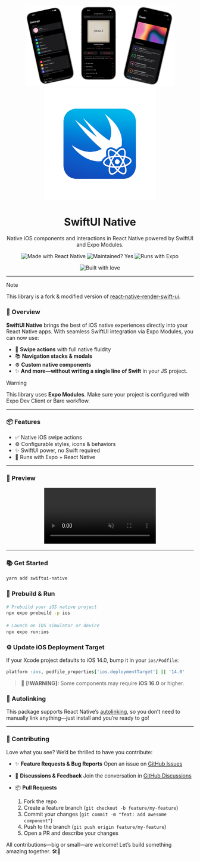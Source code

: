 <p align="center">
  <img src="./assets/mockup.png" alt="SwiftUI Native Logo" width="400px" />
  <img src="./assets/swiftui-rn-logo.png" alt="SwiftUI Native Logo" width="300px" />
</p>

<div align="center">

<h1>SwiftUI Native</h1>

Native iOS components and interactions in React Native powered by SwiftUI and Expo Modules.

</div>

<p align="center">
  <img src="https://img.shields.io/badge/Made_with-React_Native-blue" alt="Made with React Native" />
  <img src="https://img.shields.io/badge/Maintained%3F-yes-green.svg" alt="Maintained? Yes" />
  <img src="https://img.shields.io/badge/Runs%20with%20Expo-4630EB.svg?style=flat-square&logo=EXPO&labelColor=f3f3f3&logoColor=000" alt="Runs with Expo" />
</p>

<p align="center">
  <img src="http://forthebadge.com/images/badges/built-with-love.svg" alt="Built with love" width="120px" />
</p>

---

> [!NOTE]
> This library is a fork & modified version of [react-native-render-swift-ui](https://www.google.com/url?sa=t&source=web&rct=j&opi=89978449&url=https://github.com/Pflaumenbaum/react-native-render-swift-ui&ved=2ahUKEwi7ovKztfSMAxW-FlkFHVYLGTMQFnoECBsQAQ&usg=AOvVaw2FdxXdPVWD8LF1q5M7knrC).

### 📝 Overview

**SwiftUI Native** brings the best of iOS native experiences directly into your React Native apps. With seamless SwiftUI integration via Expo Modules, you can now use:

- 🚩 **Swipe actions** with full native fluidity
- 📚 **Navigation stacks & modals**
- ⚙️ **Custom native components**
- ✨ **And more—without writing a single line of Swift** in your JS project.

> [!WARNING]
> This library uses **Expo Modules**. Make sure your project is configured with Expo Dev Client or Bare workflow.

---

### 📦 Features

- ✅ Native iOS swipe actions
- ⚙️ Configurable styles, icons & behaviors
- ✨ SwiftUI power, no Swift required
- 📱 Runs with Expo + React Native

---

### 🎥 Preview

<p align="center">
  <video
    src="./assets/recording.mov"
    autoplay
    muted
    loop
    playsinline
  ></video>
</p>

---

### 📚 Get Started

```bash
yarn add swiftui-native
```

### 🚀 Prebuild & Run

```bash
# Prebuild your iOS native project
npx expo prebuild -p ios

# Launch on iOS simulator or device
npx expo run:ios
```

### ⚙️ Update iOS Deployment Target

If your Xcode project defaults to iOS 14.0, bump it in your `ios/Podfile`:

```ruby
platform :ios, podfile_properties['ios.deploymentTarget'] || '14.0'
```

> 🚨 **[!WARNING]:** Some components may require **iOS 16.0** or higher.

### 🔗 Autolinking

This package supports React Native’s [autolinking](https://github.com/react-native-community/cli/blob/master/docs/autolinking.md), so you don’t need to manually link anything—just install and you’re ready to go!

---

### 🤝 Contributing

Love what you see? We’d be thrilled to have you contribute:

- ✨ **Feature Requests & Bug Reports**
  Open an issue on [GitHub Issues](https://github.com/rit3zh/swiftui-native/issues)

- 💬 **Discussions & Feedback**
  Join the conversation in [GitHub Discussions](https://github.com/rit3zh/swiftui-native/discussions)

- 📦 **Pull Requests**
  1. Fork the repo
  2. Create a feature branch (`git checkout -b feature/my-feature`)
  3. Commit your changes (`git commit -m "feat: add awesome component"`)
  4. Push to the branch (`git push origin feature/my-feature`)
  5. Open a PR and describe your changes

All contributions—big or small—are welcome! Let’s build something amazing together. 🛠️🎉
